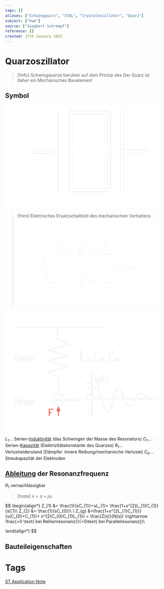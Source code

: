 ```yaml
---
tags: []
aliases: ["Schwingquarz", "XTAL", "Crystaloscillator", "Quarz"]
subject: ["hwe"]
source: ["Siegbert Schrempf"]
reference: []
created: 17th January 2023
---
```


# Quarzoszillator
> [!info] Schwingquarze beruhen auf dem Prinzip des [](mess-technik/Piezoelektrik.md#Piezoelektrischer%20Effekt|Piezoelektrischen%20Effekts)
> Der Quarz ist daher ein Mechanisches Bauelement 

## Symbol

![500](hwe/assets/quarz.png)

> [!hint] Elektrisches Ersatzschaltbild des mechanischen Verhaltens
> ![500](hwe/assets/elek_esb_quarz.png)

![400](hwe/assets/quarz_mechschwing.png)
$L_{1}\dots$ Serien-[Induktivität](hwe/Induktivitäten.md) (das Schwingen der Masse des Resonators)
$C_{1}\dots$ Serien-[Kapazität](hwe/Kapazität.md) (Elektrizitätskonstante des Quarzes)
$R_{1}\dots$ Verlustwiderstand (Dämpfer. Innere Reibung/mechanische Verluste)
$C_{0}\dots$ Streukapazität der Elektroden

## [Ableitung](mathe/mathe%20(3)/Differenzialrechnung.md) der Resonanzfrequenz
$R_{1}$ vernachlässigbar

> [!note] $s=\sigma+j\omega$

$$
\begin{align*}
Z_{1} &= \frac{1}{sC_{1}}+sL_{1}= \frac{1+s^{2}L_{1}C_{1}}{sC1}\\
Z_{2} &= \frac{1}{sC_{0}}\\
\\
Z_{g} &=\frac{1+s^{2L_{1}C_{1}}}{s(C_{0}+C_{1})+ s^{2}C_{0}C_{1}L_{1}} = \frac{Z(s)}{N(s)} \rightarrow \frac{=0 \text{ bei Reihenresonanz}}{=0\text{ bei Parallelresonanz}}\\

\end{align*}
$$


## Bauteileigenschaften

# Tags
[ST Application Note](https://www.st.com/resource/en/application_note/an2867-oscillator-design-guide-for-stm8afals-stm32-mcus-and-mpus-stmicroelectronics.pdf)
